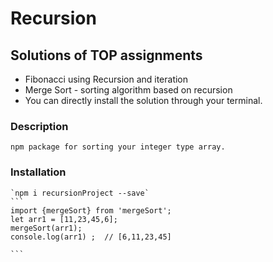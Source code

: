 # Recursion

## Solutions of TOP assignments 
- Fibonacci using Recursion and iteration
- Merge Sort - sorting algorithm based on recursion
- You can directly install the solution through your terminal.

### Description
    npm package for sorting your integer type array.
### Installation
    `npm i recursionProject --save`
    ```
    import {mergeSort} from 'mergeSort';
    let arr1 = [11,23,45,6];
    mergeSort(arr1);
    console.log(arr1) ;  // [6,11,23,45]

    ```
